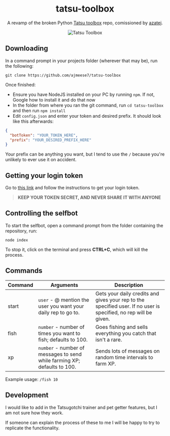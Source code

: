 <h1 align="center">tatsu-toolbox</h1>

<p align="center">
A revamp of the broken Python <a href="https://github.com/Mattlau04/Tatsumaki-toolbox-discord">Tatsu toolbox</a>
repo, comissioned by <a href="https://github.com/zsamuel43">azatej</a>.
</p>

<p align="center">
  <img src="https://user-images.githubusercontent.com/17814535/93029626-e5331b80-f5e1-11ea-94e0-da75a3c12736.png" title="Tatsu Toolbox" alt="Tatsu Toolbox">
</p>

## Downloading

In a command prompt in your projects folder (wherever that may be), run the following:

`git clone https://github.com/ajmeese7/tatsu-toolbox`

Once finished:

- Ensure you have NodeJS installed on your PC by running `npm`. If not, Google how to install it and do that now
- In the folder from where you ran the git command, run `cd tatsu-toolbox` and then run `npm install`
- Edit `config.json` and enter your token and desired prefix. It should look like this afterwards:

```json
{
  "botToken": "YOUR_TOKEN_HERE",
  "prefix": "YOUR_DESIRED_PREFIX_HERE"
}
```

Your prefix can be anything you want, but I tend to use the `/` because you're unlikely to ever use it on accident.

## Getting your login token

Go to [this link](https://github.com/Tyrrrz/DiscordChatExporter/wiki/Troubleshooting#my-token-is-disappearing-too-quickly-i-cant-copy-it) and follow the instructions
to get your login token.

> **KEEP YOUR TOKEN SECRET, AND NEVER SHARE IT WITH ANYONE**

## Controlling the selfbot
To start the selfbot, open a command prompt from the folder containing the repository, run:

`node index`

To stop it, click on the terminal and press **CTRL+C**, which will kill the process.

## Commands

<!-- Generated by https://www.tablesgenerator.com/markdown_tables -->
| Command | Arguments                                                                | Description                                                                                                      |
|---------|--------------------------------------------------------------------------|------------------------------------------------------------------------------------------------------------------|
| start   | `user` - @ mention the user you want your daily rep to go to.            | Gets your daily credits and gives your rep to the specified user. If no user is specified, no rep will be given. |
| fish    | `number` - number of times you want to fish; defaults to 100.            | Goes fishing and sells everything you catch that isn't a rare.                                                   |
| xp      | `number` - number of messages to send while farming XP; defaults to 100. | Sends lots of messages on random time intervals to farm XP.                                                      |

Example usage: `/fish 10`

## Development
I would like to add in the Tatsugotchi trainer and pet getter features, but I am
not sure how they work.

If someone can explain the process of these to me I will be happy to try to 
replicate the functionality.
